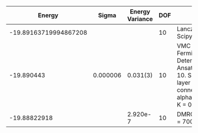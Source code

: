 |       Energy          |  Sigma          | Energy Variance  | DOF |Method                                                          | Data repository                |
| ----------------------| --------------- | -----------------| ------- |------------------------------------------------------------|------------------------------- |
| -19.89163719994867208 |                 |                  |   10    | Lanczos (Quspin + Scipy)                                   | https://weinbe58.github.io/QuSpin/ |
|      -19.890443       |   0.000006      |     0.031(3)     |  10     | VMC Hidden Fermion Determinant State Ansatz (N_hidden = 10. Single hidden layer fully connected net with alpha = 64). C4 and K = 0 projections| |
| -19.88822918 |                 |        2.920e-7      |   10    | DMRG(MaxBondDim = 7000) |  |
